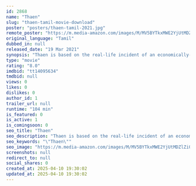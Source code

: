 ```yaml
---
id: 2868
name: "Thaen"
slug: "thaen-tamil-movie-download"
poster: "posters/thaen-tamil-2021.jpg"
remote_poster: "https://m.media-amazon.com/images/M/MV5BYTkxMWE2YjUtMDZlZi00ZDAyLTg1MzctOTdiZDYyZjk0ZTg0XkEyXkFqcGdeQXVyMTI1NDAzMzM0._V1_SX300.jpg"
original_language: "Tamil"
dubbed_in: null
released_date: "19 Mar 2021"
synopsis: "Thaen is based on the real-life incident of an economically-backward husband who carried his dead wife to the cremation ground as he was unable to pay for the mortuary van."
type: "movie"
rating: "8.0"
imdbid: "tt14095634"
tmdbid: null
views: 0
likes: 0
dislikes: 0
author_id: 1
trailer_url: null
runtime: "104 min"
is_featured: 0
is_active: 1
is_comingsoon: 0
seo_title: "Thaen"
seo_description: "Thaen is based on the real-life incident of an economically-backward husband who carried his dead wife to the cremation ground as he was unable to pay for the mortuary van."
seo_keywords: "\"Thaen\""
seo_image: "https://m.media-amazon.com/images/M/MV5BYTkxMWE2YjUtMDZlZi00ZDAyLTg1MzctOTdiZDYyZjk0ZTg0XkEyXkFqcGdeQXVyMTI1NDAzMzM0._V1_SX300.jpg"
screenshots: null
redirect_to: null
social_shares: 0
created_at: 2025-04-10 19:30:02
updated_at: 2025-04-10 19:30:02
---
```


